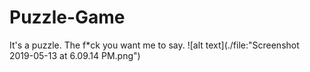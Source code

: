 # Puzzle-Game
It's a puzzle. The f*ck you want me to say.
![alt text](./file:"Screenshot 2019-05-13 at 6.09.14 PM.png")
